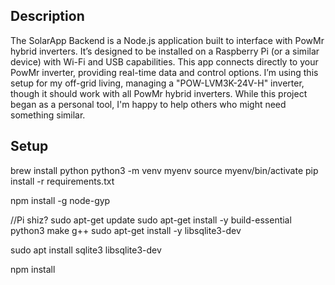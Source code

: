 ## Description
The SolarApp Backend is a Node.js application built to interface with PowMr hybrid inverters. It’s designed to be installed on a Raspberry Pi (or a similar device) with Wi-Fi and USB capabilities. This app connects directly to your PowMr inverter, providing real-time data and control options. I’m using this setup for my off-grid living, managing a "POW-LVM3K-24V-H" inverter, though it should work with all PowMr hybrid inverters. While this project began as a personal tool, I'm happy to help others who might need something similar.

## Setup
brew install python
python3 -m venv myenv
source myenv/bin/activate
pip install -r requirements.txt

npm install -g node-gyp

//Pi shiz?
sudo apt-get update
sudo apt-get install -y build-essential python3 make g++
sudo apt-get install -y libsqlite3-dev

sudo apt install sqlite3 libsqlite3-dev


npm install